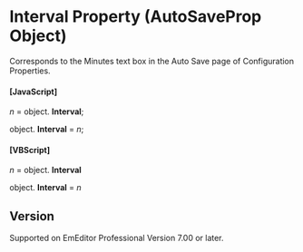 # Interval Property (AutoSaveProp Object)

Corresponds to the Minutes text box in the Auto Save page of Configuration Properties.

#### \[JavaScript\]

_n_ = object. **Interval**;

object. **Interval** = _n_;

#### \[VBScript\]

_n_ = object. **Interval**

object. **Interval** = _n_

## Version

Supported on EmEditor Professional Version 7.00 or later.